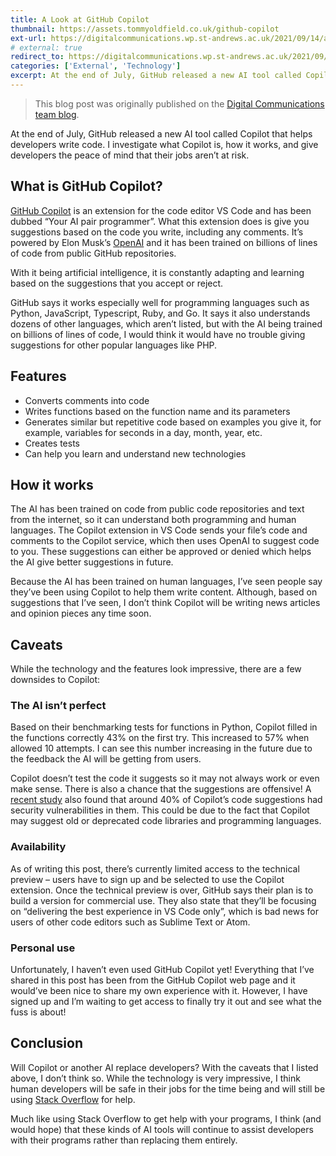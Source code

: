 ```yaml
---
title: A Look at GitHub Copilot
thumbnail: https://assets.tommyoldfield.co.uk/github-copilot
ext-url: https://digitalcommunications.wp.st-andrews.ac.uk/2021/09/14/a-look-at-github-copilot/
# external: true
redirect_to: https://digitalcommunications.wp.st-andrews.ac.uk/2021/09/14/a-look-at-github-copilot/
categories: ['External', 'Technology']
excerpt: At the end of July, GitHub released a new AI tool called Copilot that helps developers write code. I investigate what Copilot is, how it works, and give developers the peace of mind that their jobs aren’t at risk.
---
```


> This blog post was originally published on the [Digital Communications team blog](https://digitalcommunications.wp.st-andrews.ac.uk/2021/09/14/a-look-at-github-copilot/). 

At the end of July, GitHub released a new AI tool called Copilot that helps developers write code. I investigate what Copilot is, how it works, and give developers the peace of mind that their jobs aren’t at risk.

## What is GitHub Copilot?

[GitHub Copilot](https://copilot.github.com/) is an extension for the code editor VS Code and has been dubbed “Your AI pair programmer”. What this extension does is give you suggestions based on the code you write, including any comments. It’s powered by Elon Musk’s [OpenAI](https://openai.com/) and it has been trained on billions of lines of code from public GitHub repositories.

With it being artificial intelligence, it is constantly adapting and learning based on the suggestions that you accept or reject.

GitHub says it works especially well for programming languages such as Python, JavaScript, Typescript, Ruby, and Go. It says it also understands dozens of other languages, which aren’t listed, but with the AI being trained on billions of lines of code, I would think it would have no trouble giving suggestions for other popular languages like PHP.

## Features
- Converts comments into code
- Writes functions based on the function name and its parameters
- Generates similar but repetitive code based on examples you give it, for example, variables for seconds in a day, month, year, etc.
- Creates tests
- Can help you learn and understand new technologies

## How it works

The AI has been trained on code from public code repositories and text from the internet, so it can understand both programming and human languages. The Copilot extension in VS Code sends your file’s code and comments to the Copilot service, which then uses OpenAI to suggest code to you. These suggestions can either be approved or denied which helps the AI give better suggestions in future.

Because the AI has been trained on human languages, I’ve seen people say they’ve been using Copilot to help them write content. Although, based on suggestions that I’ve seen, I don’t think Copilot will be writing news articles and opinion pieces any time soon.
## Caveats

While the technology and the features look impressive, there are a few downsides to Copilot:
### The AI isn’t perfect

Based on their benchmarking tests for functions in Python, Copilot filled in the functions correctly 43% on the first try. This increased to 57% when allowed 10 attempts. I can see this number increasing in the future due to the feedback the AI will be getting from users.

Copilot doesn’t test the code it suggests so it may not always work or even make sense. There is also a chance that the suggestions are offensive! A [recent study](https://arxiv.org/abs/2108.09293) also found that around 40% of Copilot’s code suggestions had security vulnerabilities in them. This could be due to the fact that Copilot may suggest old or deprecated code libraries and programming languages.
### Availability

As of writing this post, there’s currently limited access to the technical preview – users have to sign up and be selected to use the Copilot extension. Once the technical preview is over, GitHub says their plan is to build a version for commercial use. They also state that they’ll be focusing on “delivering the best experience in VS Code only”, which is bad news for users of other code editors such as Sublime Text or Atom.
### Personal use

Unfortunately, I haven’t even used GitHub Copilot yet! Everything that I’ve shared in this post has been from the GitHub Copilot web page and it would’ve been nice to share my own experience with it. However, I have signed up and I’m waiting to get access to finally try it out and see what the fuss is about!
## Conclusion

Will Copilot or another AI replace developers? With the caveats that I listed above, I don’t think so. While the technology is very impressive, I think human developers will be safe in their jobs for the time being and will still be using [Stack Overflow](https://stackoverflow.com/) for help.

Much like using Stack Overflow to get help with your programs, I think (and would hope) that these kinds of AI tools will continue to assist developers with their programs rather than replacing them entirely.